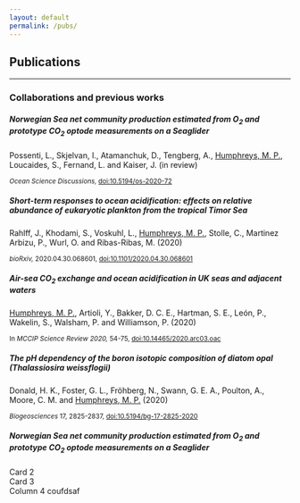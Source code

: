```yaml
---
layout: default
permalink: /pubs/
---
```


## Publications

<hr />

### Collaborations and previous works

<div class="card border-0 shadow">
  <div class="row no-gutters">
    <!--
    <div class="col-md-4">
      <img src="..." class="card-img" alt="...">
    </div>
    -->
    <div class="col">
      <div class="card-body">
        <h5 class="card-title">
          Norwegian Sea net community production estimated from O<sub>2</sub> and prototype CO<sub>2</sub> optode measurements on a Seaglider
        </h5>
        <p class="card-text">
          Possenti, L., Skjelvan, I., Atamanchuk, D., Tengberg, A., <u>Humphreys, M. P.</u>, Loucaides, S., Fernand, L. and Kaiser, J. (in review)
        </p>
        <p class="card-text"><small class="text-muted">
          <i>Ocean Science Discussions,</i> <a href='https://doi.org/10.5194/os-2020-72'>doi:10.5194/os-2020-72</a></small>
        </p>
      </div>
    </div>
  </div>
</div>

<div class="card border-0 shadow">
  <div class="row no-gutters">
    <!--
    <div class="col-md-4">
      <img src="..." class="card-img" alt="...">
    </div>
    -->
    <div class="col">
      <div class="card-body">
        <h5 class="card-title">
          Short-term responses to ocean acidification: effects on relative abundance of eukaryotic plankton from the tropical Timor Sea
        </h5>
        <p class="card-text">
          Rahlff, J., Khodami, S., Voskuhl, L., <u>Humphreys, M. P.</u>, Stolle, C., Martinez Arbizu, P., Wurl, O. and Ribas-Ribas, M. (2020)
        </p>
        <p class="card-text"><small class="text-muted">
          <i>bioRxiv,</i> 2020.04.30.068601, <a href='https://doi.org/10.1101/2020.04.30.068601'>doi:10.1101/2020.04.30.068601</a></small>
        </p>
      </div>
    </div>
  </div>
</div>

<div class="card border-0 shadow">
  <div class="row no-gutters">
    <!--
    <div class="col-md-4">
      <img src="..." class="card-img" alt="...">
    </div>
    -->
    <div class="col">
      <div class="card-body">
        <h5 class="card-title">
          Air-sea CO<sub>2</sub> exchange and ocean acidification in UK seas and adjacent waters
        </h5>
        <p class="card-text">
          <u>Humphreys, M. P.</u>, Artioli, Y., Bakker, D. C. E., Hartman, S. E., León, P., Wakelin, S., Walsham, P. and Williamson, P. (2020)
        </p>
        <p class="card-text"><small class="text-muted">
          In <i>MCCIP Science Review 2020,</i> 54-75, <a href='https://doi.org/10.14465/2020.arc03.oac'>doi:10.14465/2020.arc03.oac</a></small>
        </p>
      </div>
    </div>
  </div>
</div>

<div class="card border-0 shadow">
  <div class="row no-gutters">
    <!--
    <div class="col-md-4">
      <img src="..." class="card-img" alt="...">
    </div>
    -->
    <div class="col">
      <div class="card-body">
        <h5 class="card-title">
          The pH dependency of the boron isotopic composition of diatom opal (<i>Thalassiosira weissflogii</i>)
        </h5>
        <p class="card-text">
          Donald, H. K., Foster, G. L., Fröhberg, N., Swann, G. E. A., Poulton, A., Moore, C. M. and <u>Humphreys, M. P.</u> (2020)
        </p>
        <p class="card-text"><small class="text-muted">
          <i>Biogeosciences</i> 17, 2825-2837, <a href='https://doi.org/10.5194/bg-17-2825-2020'>doi:10.5194/bg-17-2825-2020</a></small>
        </p>
      </div>
    </div>
  </div>
</div>

<div class='container'>
  <div class='row row-cols-2'>
    <div class='col-6 mb-5'>
      <div class='card'>
        <h5 class="card-title">
          Norwegian Sea net community production estimated from O<sub>2</sub> and prototype CO<sub>2</sub> optode measurements on a Seaglider
        </h5>
      </div>
    </div>
    <div class='col-6 mb-5'>
      <div class='card'>
        Card 2
      </div>
    </div>
    <div class='col-6 mb-5'>
      <div class='card'>
        Card 3
      </div>
    </div>
    <div class='col-6 mb-5'>
      Column 4 coufdsaf
    </div>
  </div>
</div>
